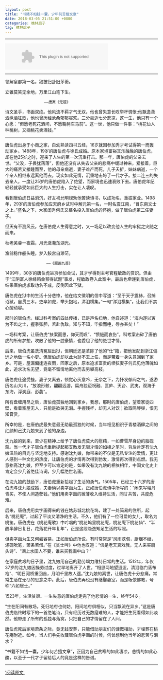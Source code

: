 ```yaml
---
layout: post
title: "书籍不如钱一囊，少年何苦擅文章"
date: 2018-03-05 21:51:00 +0800
categories: 樵林后子
tag: 樵林后子
---
```


-----------------------------------------

<embed src="//music.163.com/style/swf/widget.swf?sid=201960&type=2&auto=1&width=320&height=66" width="340" height="86"  allowNetworking="all"></embed>

-----------------------------------------

  领解皇都第一名，猖披归卧旧茅蘅。

  立锥莫笑无余地，万里江山笔下生。

                      ——唐寅《无题》

诗文圣手，书画双绝。他风流不羁才气无双，他也曾失意长叹举杯惆怅;他飘逸潇洒纵酒狂歌，他也曾历经沧桑郁郁寡欢。三分豪迈七分悲凉，这一生，他只有一个心愿：“但愿老死花酒间，不愿鞠躬车马前”。这一世，他只做一件事：“桃花仙人种桃树，又摘桃花卖酒钱。”

-----------------------------------------

唐伯虎出身于小商之家，自幼熟读四书五经，16岁就因参加秀才考试得第一而轰动家乡。1488年，19岁的唐伯虎与徐氏成婚。原本家境富裕其乐融融的唐伯虎，却在他25岁之时，迎来了人生的第一次沉重打击。那一年，唐伯虎的父亲去世。“父没，子畏犹落落”，但他还没有从失去父亲的悲痛中缓过神来，紧接着，巨大的痛苦又接踵而至，他的母亲病逝，妻子难产而死，儿子夭折，妹妹病逝，一个个亲人相继永远离他而去。现实如此无情，沉重地击垮了一代才子。接二连三的失去亲人，一度让25岁的唐伯虎陷入了绝望，而家境也迅速衰败下去。唐伯虎年纪轻轻就承受如此巨大的人生打击，实在让人凄叹。

看到唐伯虎日益消沉，好友祝允明规劝他苦读诗书，以成功名，重振家业。1498年，29岁的唐伯虎参加应天府乡试时中解元第一名，一时名震江南，“冒东南文士之上。”盛名之下，大家闺秀何氏又慕名投入唐伯虎的怀抱，做了唐伯虎第二任妻子。

但天有不测风云，在唐伯虎人生得意之时，又一场足以改变他人生的牢狱之灾随之而来。

  秋老芙蓉一夜霜，月光潋滟荡湖光。

  渔翁稳作船头睡，梦入鲛宫自渺茫。

                       ——《题画九首》

1499年，30岁的唐伯虎进京参加会试，其才学得到主考官程敏政的赏识。但由于“江阴富人徐经贿金预得试题”事发，程敏政卷入此案中，最后也牵连到唐伯虎，结果唐伯虎求取功名不成，反倒因此下狱。

唐伯虎在狱中的生活十分悲惨，他在给文徵明的信中写道：“至于天子震赫，召捕诏狱，自贯三木，吏卒如虎，举头抱地，涕泪横集。”一句“涕泪横集”，让我们不禁心酸动容。

那时的唐伯虎，经过科考案的四处传播，已是声名扫地，他自述道：“海内遂以寅为不齿之士，握拳张胆，若赴仇敌。知与不知，毕指而唾，辱亦甚矣！”

一场科考案，让唐伯虎“扶案而思，仰天而叹”、“愤悒而哀伤”。科考案击碎了唐伯虎的所有梦想，吹散了他的一腔豪情，也委屈了他的绝世才情。

后来，唐伯虎虽洗清冤屈出狱，但朝廷还是革除了他的“仕”籍，把他发配到浙江偏远之地做一名小吏。但唐伯虎却以此为耻不去上任，而是带着一身失意回到了家乡。可是，屋漏偏逢连夜雨，回家之后，原本追求富贵的续弦妻子何氏见他落魄如此，追求功名无望，竟毫不留情地离他而去另攀高枝。

唐伯虎仕途受挫，妻子又离去，顿觉心灰意冷，无奈之下，为抒发郁闷之气，遂游历名山大川，“放浪形骸，翩翩远游，扁舟独迈祝融、匡庐、天台、武夷，观海于东海，浮洞庭、彭蠡”。

所有盘缠用尽之后，唐伯虎孤独地回到家乡，我想，那时的唐伯虎，望着家徒四壁，看着空屋无人，只能是欲哭无泪。手握残杯，却无人对饮；欲取鸣琴弹，恨无知音赏。

所幸的是，在唐伯虎最失意最无助最孤独的时候，当年相见相识于青楼酒肆之间的红颜知己沈九娘来到了他的身边。

沈九娘的到来，至少在精神上给予了唐伯虎莫大的慰藉，一如曹雪芹身边的脂砚斋。当一代才子唐伯虎重新提起那支散发无限才情的如椽之笔时，背后肯定有沈九娘温热的目光与坚定地支持。感谢沈九娘，你带来的不仅是无私专注的爱情，更让人感到一种文化的热度，让唐伯虎的才情再次得到勃发，激情再次得到点燃。我无意抬高沈九娘，但至少可以肯定的是，如果没有沈九娘的相依相伴，中国文化史上肯定会少几首绝佳诗词，少几幅绝世名画。

在沈九娘的鼓励下，唐伯虎重新拾起了生活的勇气。1505年，已经三十六岁的唐伯虎与沈九娘成婚，夫妻俩以卖字画为生，正如唐伯虎诗中所写的：“闲来写幅丹青买，不使人间造孽钱。”他们用卖字画的微薄收入维持生活，同甘共苦，共度危难。

后来，唐伯虎用卖字画得来的钱在姑苏城北桃花坞，建了一处简易的住所，起名“桃花庵”，过起了平淡又清净的生活。不久，他们有了一位可爱的女儿，取名为桃笙。唐伯虎在《桃花庵歌》中吟唱的“桃花坞里桃花庵，桃花庵下桃花仙”、“半醒半醉日复日，花落花开年复年”，正是这段隐逸知足生活的写照。

但卖字画为生又何尝容易，正如唐伯虎所说，有时常常是“风雨浃旬，厨烟不继，涤砚吮笔，萧条若僧。”在《贫士吟》中他也叹道：“信是老天真戏我，无人来买扇头诗”、“湖上水田人不要，谁来买我画中山？”

在家庭贫艰的日子里，沈九娘用自己的勤劳竭力维持日常的生活。1512年，年仅37岁的沈九娘因操劳过度，过早地离开了人世。“相思两地望迢迢，清泪临门落布袍”、“明日河桥重回首，月明千里故人遥。”沈九娘的离世，让唐伯虎十分悲痛，常常生活在无尽的思念之中。此后，唐伯虎再也没有继娶妻室，而是皈依佛教，号称“六如居士。”

1523年，生活贫艰、一生失意的唐伯虎走完了他悲情的一生，终年54岁。

“生在阳间有散场，死归地府也何妨。阳间地府俱相似，只当飘流在异乡。”这是唐伯虎临终时写下的一首绝笔诗，只有经历过无数磨难的人，才能把生死看得如此淡然。他带走了所有的孤独与落寞，只把自己的才情留在了人间。

唐伯虎死后家境萧条之际，竟无钱安葬，只能借助朋友们的慷慨相助，才埋葬在桃花庵附近。如今，当人们争先收藏唐伯虎字画的时候，何曾想到他当年的悲苦与泪水？

“书籍不如钱一囊，少年何苦擅文章”，正因为自己贫寒的如此凄凉，悲情的如此心酸，以至于一代才子留给后人的竟是这样的告诫。

-----------------------------------------
['阅读原文'](http://bbs.tiexue.net/post2_10898969_1.html)
